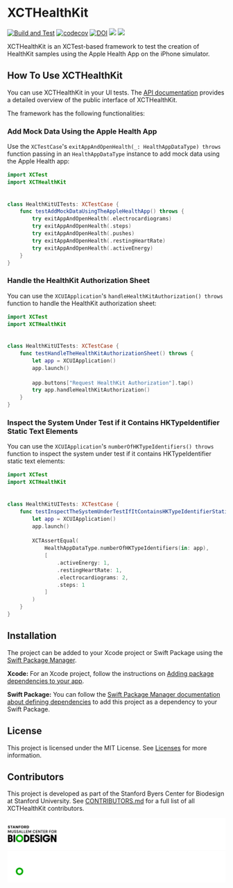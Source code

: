 <!--
                  
This source file is part of the XCTHealthKit open source project

SPDX-FileCopyrightText: 2022 Stanford University and the project authors (see CONTRIBUTORS.md)

SPDX-License-Identifier: MIT
             
-->

# XCTHealthKit

[![Build and Test](https://github.com/StanfordBDHG/XCTHealthKit/actions/workflows/build-and-test.yml/badge.svg)](https://github.com/StanfordBDHG/XCTHealthKit/actions/workflows/build-and-test.yml)
[![codecov](https://codecov.io/gh/StanfordBDHG/XCTHealthKit/branch/main/graph/badge.svg?token=boAhFgMIOp)](https://codecov.io/gh/StanfordBDHG/XCTHealthKit)
[![DOI](https://zenodo.org/badge/580684238.svg)](https://zenodo.org/badge/latestdoi/580684238)
[![](https://img.shields.io/endpoint?url=https%3A%2F%2Fswiftpackageindex.com%2Fapi%2Fpackages%2FStanfordBDHG%2FXCTHealthKit%2Fbadge%3Ftype%3Dswift-versions)](https://swiftpackageindex.com/StanfordBDHG/XCTHealthKit)
[![](https://img.shields.io/endpoint?url=https%3A%2F%2Fswiftpackageindex.com%2Fapi%2Fpackages%2FStanfordBDHG%2FXCTHealthKit%2Fbadge%3Ftype%3Dplatforms)](https://swiftpackageindex.com/StanfordBDHG/XCTHealthKit)


XCTHealthKit is an XCTest-based framework to test the creation of HealthKit samples using the Apple Health App on the iPhone simulator.


## How To Use XCTHealthKit

You can use XCTHealthKit in your UI tests. The [API documentation](https://swiftpackageindex.com/StanfordBDHG/XCTHealthKit/documentation) provides a detailed overview of the public interface of XCTHealthKit.

The framework has the following functionalities:


### Add Mock Data Using the Apple Health App

Use the `XCTestCase`'s `exitAppAndOpenHealth(_: HealthAppDataType) throws` function passing in an `HealthAppDataType` instance to add mock data using the Apple Health app:
```swift
import XCTest
import XCTHealthKit


class HealthKitUITests: XCTestCase {
    func testAddMockDataUsingTheAppleHealthApp() throws {
        try exitAppAndOpenHealth(.electrocardiograms)
        try exitAppAndOpenHealth(.steps)
        try exitAppAndOpenHealth(.pushes)
        try exitAppAndOpenHealth(.restingHeartRate)
        try exitAppAndOpenHealth(.activeEnergy)
    }
}
```

### Handle the HealthKit Authorization Sheet

You can use the `XCUIApplication`'s `handleHealthKitAuthorization() throws` function to handle the HealthKit authorization sheet:
```swift
import XCTest
import XCTHealthKit


class HealthKitUITests: XCTestCase {
    func testHandleTheHealthKitAuthorizationSheet() throws {
        let app = XCUIApplication()
        app.launch()
        
        app.buttons["Request HealthKit Authorization"].tap()
        try app.handleHealthKitAuthorization()
    }
}
```

### Inspect the System Under Test if it Contains HKTypeIdentifier Static Text Elements

You can use the `XCUIApplication`'s `numberOfHKTypeIdentifiers() throws` function to inspect the system under test if it contains HKTypeIdentifier static text elements:
```swift
import XCTest
import XCTHealthKit


class HealthKitUITests: XCTestCase {
    func testInspectTheSystemUnderTestIfItContainsHKTypeIdentifierStaticTextElements() throws {
        let app = XCUIApplication()
        app.launch()
        
        XCTAssertEqual(
            HealthAppDataType.numberOfHKTypeIdentifiers(in: app),
            [
                .activeEnergy: 1,
                .restingHeartRate: 1,
                .electrocardiograms: 2,
                .steps: 1
            ]
        )
    }
}
```


## Installation

The project can be added to your Xcode project or Swift Package using the [Swift Package Manager](https://github.com/apple/swift-package-manager).

**Xcode:** For an Xcode project, follow the instructions on [Adding package dependencies to your app](https://developer.apple.com/documentation/xcode/adding-package-dependencies-to-your-app).

**Swift Package:** You can follow the [Swift Package Manager documentation about defining dependencies](https://github.com/apple/swift-package-manager/blob/main/Documentation/Usage.md#defining-dependencies) to add this project as a dependency to your Swift Package.


## License

This project is licensed under the MIT License. See [Licenses](https://github.com/StanfordBDHG/XCTHealthKit/tree/main/LICENSES) for more information.


## Contributors

This project is developed as part of the Stanford Byers Center for Biodesign at Stanford University.
See [CONTRIBUTORS.md](https://github.com/StanfordBDHG/XCTHealthKit/tree/main/CONTRIBUTORS.md) for a full list of all XCTHealthKit contributors.

![Stanford Byers Center for Biodesign Logo](https://raw.githubusercontent.com/StanfordBDHG/.github/main/assets/biodesign-footer-light.png#gh-light-mode-only)
![Stanford Byers Center for Biodesign Logo](https://raw.githubusercontent.com/StanfordBDHG/.github/main/assets/biodesign-footer-dark.png#gh-dark-mode-only)
